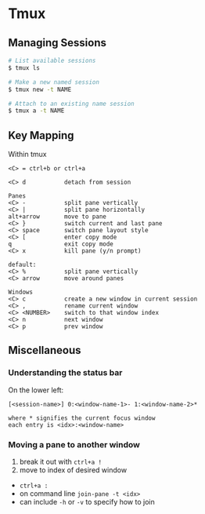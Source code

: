 # Tmux

## Managing Sessions

```sh
# List available sessions
$ tmux ls

# Make a new named session
$ tmux new -t NAME

# Attach to an existing name session
$ tmux a -t NAME
```

## Key Mapping

Within tmux

    <C> = ctrl+b or ctrl+a

    <C> d           detach from session

    Panes
    <C> -           split pane vertically
    <C> |           split pane horizontally
    alt+arrow       move to pane
    <C> }           switch current and last pane
    <C> space       switch pane layout style
    <C> [           enter copy mode
    q               exit copy mode
    <C> x           kill pane (y/n prompt)

    default:
    <C> %           split pane vertically
    <C> arrow       move around panes

    Windows
    <C> c           create a new window in current session
    <C> ,           rename current window
    <C> <NUMBER>    switch to that window index
    <C> n           next window
    <C> p           prev window


## Miscellaneous

### Understanding the status bar

On the lower left:

```
[<session-name>] 0:<window-name-1>- 1:<window-name-2>*

where * signifies the current focus window
each entry is <idx>:<window-name>
```

### Moving a pane to another window

1) break it out with `ctrl+a !`
2) move to index of desired window

* `ctrl+a :`
* on command line `join-pane -t <idx>`
* can include `-h` or `-v` to specify how to join

